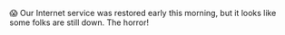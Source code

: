 😱 Our Internet service was restored early this morning, but it looks like some folks are still down. The horror!